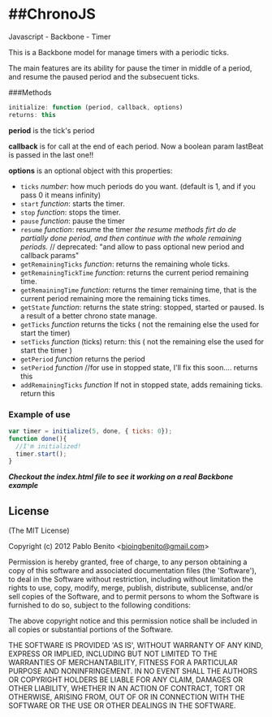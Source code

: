 ##ChronoJS
========

Javascript - Backbone - Timer

This is a Backbone model for manage timers with a periodic ticks.

The main features are its ability for pause the timer in middle of a period,
and resume the paused period and the subsecuent ticks.


###Methods

```javascript
initialize: function (period, callback, options)
returns: this
```

__period__ is the tick's period

__callback__ is for call at the end of each period. Now a boolean param lastBeat is passed in the last one!!

__options__ is an optional object with this properties:

* ```ticks``` _number_: how much periods do you want. (default is 1, and if you pass 0 it means infinity)
* ```start``` _function_: starts the timer.
* ```stop``` _function_: stops the timer.
* ```pause``` _function_: pause the timer
* ```resume``` _function_: resume the timer
_the resume methods firt do de partially done period, and then continue with the whole remaining periods._
// deprecated: "and allow to pass optional new period and callback params"
* ```getRemainingTicks``` _function_: returns the remaining whole ticks.
* ```getRemainingTickTime``` _function_: returns the current period remaining time.
* ```getRemainingTime``` _function_: returns the timer remaining time, that is the current period remaining more the remaining ticks times.
* ```getState``` _function_: returns the state string: stopped, started or paused. Is a result of a better chrono state manage.
* ```getTicks``` _function_ returns the ticks ( not the remaining else the used for start the timer)
* ```setTicks``` _function_ (ticks) return: this ( not the remaining else the used for start the timer )
* ```getPeriod``` _function_ returns the period
* ```setPeriod``` _function_ //for use in stopped state, I'll fix this soon.... returns this
* ```addRemainingTicks``` _function_ If not in stopped state, adds remaining ticks. return this	

### Example of use

```javascript
var timer = initialize(5, done, { ticks: 0});
function done(){
  //I'm initialized!
  timer.start();
}
```
_**Checkout the index.html file to see it working on a real Backbone example**_

## License 

(The MIT License)

Copyright (c) 2012 Pablo Benito &lt;bioingbenito@gmail.com&gt;

Permission is hereby granted, free of charge, to any person obtaining
a copy of this software and associated documentation files (the
'Software'), to deal in the Software without restriction, including
without limitation the rights to use, copy, modify, merge, publish,
distribute, sublicense, and/or sell copies of the Software, and to
permit persons to whom the Software is furnished to do so, subject to
the following conditions:

The above copyright notice and this permission notice shall be
included in all copies or substantial portions of the Software.

THE SOFTWARE IS PROVIDED 'AS IS', WITHOUT WARRANTY OF ANY KIND,
EXPRESS OR IMPLIED, INCLUDING BUT NOT LIMITED TO THE WARRANTIES OF
MERCHANTABILITY, FITNESS FOR A PARTICULAR PURPOSE AND NONINFRINGEMENT.
IN NO EVENT SHALL THE AUTHORS OR COPYRIGHT HOLDERS BE LIABLE FOR ANY
CLAIM, DAMAGES OR OTHER LIABILITY, WHETHER IN AN ACTION OF CONTRACT,
TORT OR OTHERWISE, ARISING FROM, OUT OF OR IN CONNECTION WITH THE
SOFTWARE OR THE USE OR OTHER DEALINGS IN THE SOFTWARE.

